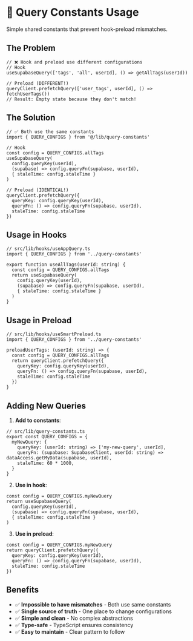 # 🔄 Query Constants Usage

Simple shared constants that prevent hook-preload mismatches.

## The Problem
```tsx
// ❌ Hook and preload use different configurations
// Hook
useSupabaseQuery(['tags', 'all', userId], () => getAllTags(userId))

// Preload (DIFFERENT!)
queryClient.prefetchQuery(['user_tags', userId], () => fetchUserTags())
// Result: Empty state because they don't match!
```

## The Solution
```tsx
// ✅ Both use the same constants
import { QUERY_CONFIGS } from '@/lib/query-constants'

// Hook
const config = QUERY_CONFIGS.allTags
useSupabaseQuery(
  config.queryKey(userId),
  (supabase) => config.queryFn(supabase, userId),
  { staleTime: config.staleTime }
)

// Preload (IDENTICAL!)
queryClient.prefetchQuery({
  queryKey: config.queryKey(userId),
  queryFn: () => config.queryFn(supabase, userId),
  staleTime: config.staleTime
})
```

## Usage in Hooks
```tsx
// src/lib/hooks/useAppQuery.ts
import { QUERY_CONFIGS } from '../query-constants'

export function useAllTags(userId: string) {
  const config = QUERY_CONFIGS.allTags
  return useSupabaseQuery(
    config.queryKey(userId),
    (supabase) => config.queryFn(supabase, userId),
    { staleTime: config.staleTime }
  )
}
```

## Usage in Preload
```tsx
// src/lib/hooks/useSmartPreload.ts  
import { QUERY_CONFIGS } from '../query-constants'

preloadUserTags: (userId: string) => {
  const config = QUERY_CONFIGS.allTags
  return queryClient.prefetchQuery({
    queryKey: config.queryKey(userId),
    queryFn: () => config.queryFn(supabase, userId),
    staleTime: config.staleTime
  })
}
```

## Adding New Queries

1. **Add to constants**:
```tsx
// src/lib/query-constants.ts
export const QUERY_CONFIGS = {
  myNewQuery: {
    queryKey: (userId: string) => ['my-new-query', userId],
    queryFn: (supabase: SupabaseClient, userId: string) => dataAccess.getMyData(supabase, userId),
    staleTime: 60 * 1000,
  }
}
```

2. **Use in hook**:
```tsx
const config = QUERY_CONFIGS.myNewQuery
return useSupabaseQuery(
  config.queryKey(userId),
  (supabase) => config.queryFn(supabase, userId),
  { staleTime: config.staleTime }
)
```

3. **Use in preload**:
```tsx
const config = QUERY_CONFIGS.myNewQuery
return queryClient.prefetchQuery({
  queryKey: config.queryKey(userId),
  queryFn: () => config.queryFn(supabase, userId),
  staleTime: config.staleTime
})
```

## Benefits
- ✅ **Impossible to have mismatches** - Both use same constants
- ✅ **Single source of truth** - One place to change configurations  
- ✅ **Simple and clean** - No complex abstractions
- ✅ **Type-safe** - TypeScript ensures consistency
- ✅ **Easy to maintain** - Clear pattern to follow